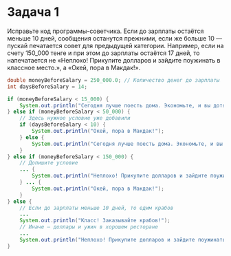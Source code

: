 # Задача 1
Исправьте код программы-советчика. Если до зарплаты остаётся меньше 10 дней, сообщения останутся прежними, если же больше 10 — пускай печатается совет для предыдущей категории. Например, если на счету 150_000 тенге и при этом до зарплаты остаётся 17 дней, то напечатается не «Неплохо! Прикупите долларов и зайдите поужинать в классное место.», а «Окей, пора в Макдак!».

```java
double moneyBeforeSalary = 250_000.0; // Количество денег до зарплаты
int daysBeforeSalary = 14;

if (moneyBeforeSalary < 15_000) {
    System.out.println("Сегодня лучше поесть дома. Экономьте, и вы дотянете до зарплаты!");
} else if (moneyBeforeSalary < 50_000) {
    // Здесь нужное условие уже добавили
    if (daysBeforeSalary < 10) {
        System.out.println("Окей, пора в Макдак!");
    } else {
        System.out.println("Сегодня лучше поесть дома. Экономьте, и вы дотянете до зарплаты!");
    }
} else if (moneyBeforeSalary < 150_000) {
    // Допишите условие
    ... {
        System.out.println("Неплохо! Прикупите долларов и зайдите поужинать в классное место.");
    } ... {
        System.out.println("Окей, пора в Макдак!");
    }
} else {
    // Если до зарплаты меньше 10 дней, то едим крабов
    ...
    System.out.println("Класс! Заказывайте крабов!");
    // Иначе — доллары и ужин в хорошем ресторане
    ...
    System.out.println("Неплохо! Прикупите долларов и зайдите поужинать в классное место.");
}
```

